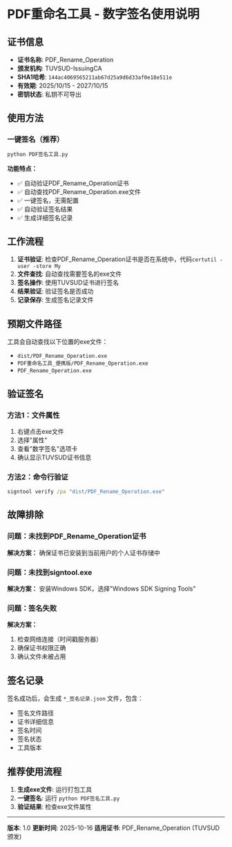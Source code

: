 # PDF重命名工具 - 数字签名使用说明

## 证书信息

- **证书名称**: PDF_Rename_Operation
- **颁发机构**: TUVSUD-IssuingCA
- **SHA1哈希**: `144ac4069565211ab67d25a9d6d33af0e18e511e`
- **有效期**: 2025/10/15 - 2027/10/15
- **密钥状态**: 私钥不可导出

## 使用方法

### 一键签名（推荐）

```bash
python PDF签名工具.py
```

**功能特点：**
- ✅ 自动验证PDF_Rename_Operation证书
- ✅ 自动查找PDF_Rename_Operation.exe文件
- ✅ 一键签名，无需配置
- ✅ 自动验证签名结果
- ✅ 生成详细签名记录

## 工作流程

1. **证书验证**: 检查PDF_Rename_Operation证书是否在系统中，代码```certutil -user -store My```
2. **文件查找**: 自动查找需要签名的exe文件
3. **签名操作**: 使用TUVSUD证书进行签名
4. **结果验证**: 验证签名是否成功
5. **记录保存**: 生成签名记录文件

## 预期文件路径

工具会自动查找以下位置的exe文件：
- `dist/PDF_Rename_Operation.exe`
- `PDF重命名工具_便携版/PDF_Rename_Operation.exe`
- `PDF_Rename_Operation.exe`

## 验证签名

### 方法1：文件属性
1. 右键点击exe文件
2. 选择"属性"
3. 查看"数字签名"选项卡
4. 确认显示TUVSUD证书信息

### 方法2：命令行验证
```cmd
signtool verify /pa "dist/PDF_Rename_Operation.exe"
```

## 故障排除

### 问题：未找到PDF_Rename_Operation证书
**解决方案：**
确保证书已安装到当前用户的个人证书存储中

### 问题：未找到signtool.exe
**解决方案：**
安装Windows SDK，选择"Windows SDK Signing Tools"

### 问题：签名失败
**解决方案：**
1. 检查网络连接（时间戳服务器）
2. 确保证书权限正确
3. 确认文件未被占用

## 签名记录

签名成功后，会生成 `*_签名记录.json` 文件，包含：
- 签名文件路径
- 证书详细信息
- 签名时间
- 签名状态
- 工具版本

## 推荐使用流程

1. **生成exe文件**: 运行打包工具
2. **一键签名**: 运行 `python PDF签名工具.py`
3. **验证结果**: 检查exe文件属性

---

**版本**: 1.0
**更新时间**: 2025-10-16
**适用证书**: PDF_Rename_Operation (TUVSUD颁发)